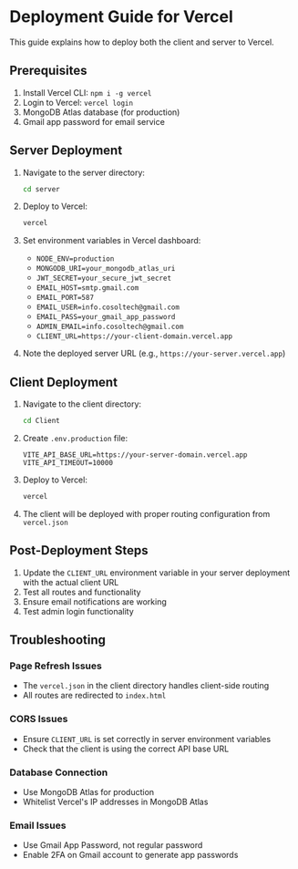# Deployment Guide for Vercel

This guide explains how to deploy both the client and server to Vercel.

## Prerequisites

1. Install Vercel CLI: `npm i -g vercel`
2. Login to Vercel: `vercel login`
3. MongoDB Atlas database (for production)
4. Gmail app password for email service

## Server Deployment

1. Navigate to the server directory:
   ```bash
   cd server
   ```

2. Deploy to Vercel:
   ```bash
   vercel
   ```

3. Set environment variables in Vercel dashboard:
   - `NODE_ENV=production`
   - `MONGODB_URI=your_mongodb_atlas_uri`
   - `JWT_SECRET=your_secure_jwt_secret`
   - `EMAIL_HOST=smtp.gmail.com`
   - `EMAIL_PORT=587`
   - `EMAIL_USER=info.cosoltech@gmail.com`
   - `EMAIL_PASS=your_gmail_app_password`
   - `ADMIN_EMAIL=info.cosoltech@gmail.com`
   - `CLIENT_URL=https://your-client-domain.vercel.app`

4. Note the deployed server URL (e.g., `https://your-server.vercel.app`)

## Client Deployment

1. Navigate to the client directory:
   ```bash
   cd Client
   ```

2. Create `.env.production` file:
   ```
   VITE_API_BASE_URL=https://your-server-domain.vercel.app
   VITE_API_TIMEOUT=10000
   ```

3. Deploy to Vercel:
   ```bash
   vercel
   ```

4. The client will be deployed with proper routing configuration from `vercel.json`

## Post-Deployment Steps

1. Update the `CLIENT_URL` environment variable in your server deployment with the actual client URL
2. Test all routes and functionality
3. Ensure email notifications are working
4. Test admin login functionality

## Troubleshooting

### Page Refresh Issues
- The `vercel.json` in the client directory handles client-side routing
- All routes are redirected to `index.html`

### CORS Issues
- Ensure `CLIENT_URL` is set correctly in server environment variables
- Check that the client is using the correct API base URL

### Database Connection
- Use MongoDB Atlas for production
- Whitelist Vercel's IP addresses in MongoDB Atlas

### Email Issues
- Use Gmail App Password, not regular password
- Enable 2FA on Gmail account to generate app passwords